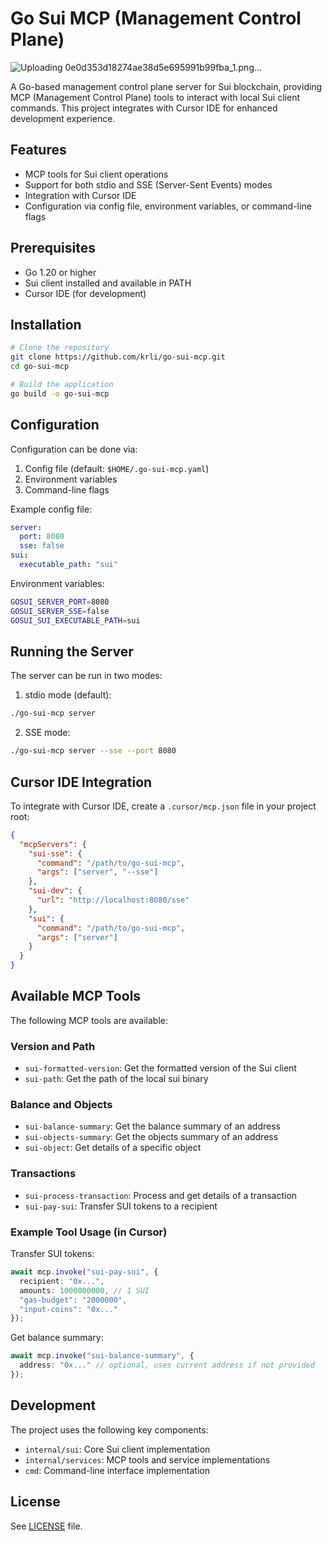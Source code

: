 # Go Sui MCP (Management Control Plane)
![Uploading 0e0d353d18274ae38d5e695991b99fba_1.png…]()

A Go-based management control plane server for Sui blockchain, providing MCP (Management Control Plane) tools to interact with local Sui client commands. This project integrates with Cursor IDE for enhanced development experience.

## Features

- MCP tools for Sui client operations
- Support for both stdio and SSE (Server-Sent Events) modes
- Integration with Cursor IDE
- Configuration via config file, environment variables, or command-line flags

## Prerequisites

- Go 1.20 or higher
- Sui client installed and available in PATH
- Cursor IDE (for development)

## Installation

```bash
# Clone the repository
git clone https://github.com/krli/go-sui-mcp.git
cd go-sui-mcp

# Build the application
go build -o go-sui-mcp
```

## Configuration

Configuration can be done via:

1. Config file (default: `$HOME/.go-sui-mcp.yaml`)
2. Environment variables
3. Command-line flags

Example config file:

```yaml
server:
  port: 8080
  sse: false
sui:
  executable_path: "sui"
```

Environment variables:

```bash
GOSUI_SERVER_PORT=8080
GOSUI_SERVER_SSE=false
GOSUI_SUI_EXECUTABLE_PATH=sui
```

## Running the Server

The server can be run in two modes:

1. stdio mode (default):
```bash
./go-sui-mcp server
```

2. SSE mode:
```bash
./go-sui-mcp server --sse --port 8080
```

## Cursor IDE Integration

To integrate with Cursor IDE, create a `.cursor/mcp.json` file in your project root:

```json
{
  "mcpServers": {
    "sui-sse": {
      "command": "/path/to/go-sui-mcp",
      "args": ["server", "--sse"]
    },
    "sui-dev": {
      "url": "http://localhost:8080/sse"
    },
    "sui": {
      "command": "/path/to/go-sui-mcp",
      "args": ["server"]
    }
  }
}
```

## Available MCP Tools

The following MCP tools are available:

### Version and Path
- `sui-formatted-version`: Get the formatted version of the Sui client
- `sui-path`: Get the path of the local sui binary

### Balance and Objects
- `sui-balance-summary`: Get the balance summary of an address
- `sui-objects-summary`: Get the objects summary of an address
- `sui-object`: Get details of a specific object

### Transactions
- `sui-process-transaction`: Process and get details of a transaction
- `sui-pay-sui`: Transfer SUI tokens to a recipient

### Example Tool Usage (in Cursor)

Transfer SUI tokens:
```typescript
await mcp.invoke("sui-pay-sui", {
  recipient: "0x...",
  amounts: 1000000000, // 1 SUI
  "gas-budget": "2000000",
  "input-coins": "0x..."
});
```

Get balance summary:
```typescript
await mcp.invoke("sui-balance-summary", {
  address: "0x..." // optional, uses current address if not provided
});
```

## Development

The project uses the following key components:

- `internal/sui`: Core Sui client implementation
- `internal/services`: MCP tools and service implementations
- `cmd`: Command-line interface implementation

## License

See [LICENSE](LICENSE) file.
